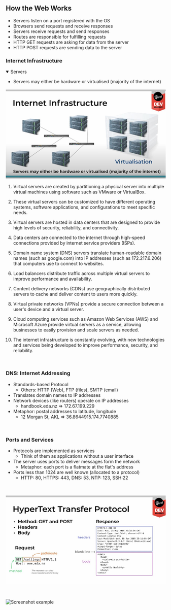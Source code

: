 ## How the Web Works

- Servers listen on a port registered with the OS
- Browsers send requests and receive responses
- Servers receive requests and send responses
- Routes are responsible for fulfilling requests
- HTTP GET requests are asking for data from the server
- HTTP POST requests are sending data to the server

### Internet Infrastructure

<details open>

  <summary>Servers</summary>

  - Servers may either be hardware or virtualised (majority of the internet)

  ![Screenshot example](./images/servers.jpg)

  1. Virtual servers are created by partitioning a physical server into multiple virtual machines using software such as VMware or VirtualBox.

  2. These virtual servers can be customized to have different operating systems, software applications, and configurations to meet specific needs.

  3. Virtual servers are hosted in data centers that are designed to provide high levels of security, reliability, and connectivity.

  4. Data centers are connected to the internet through high-speed connections provided by internet service providers (ISPs).

  5. Domain name system (DNS) servers translate human-readable domain names (such as google.com) into IP addresses (such as 172.217.6.206) that computers use to connect to websites.

  6. Load balancers distribute traffic across multiple virtual servers to improve performance and availability.

  7. Content delivery networks (CDNs) use geographically distributed servers to cache and deliver content to users more quickly.

  8. Virtual private networks (VPNs) provide a secure connection between a user's device and a virtual server.

  9. Cloud computing services such as Amazon Web Services (AWS) and Microsoft Azure provide virtual servers as a service, allowing businesses to easily provision and scale servers as needed.

  10. The internet infrastructure is constantly evolving, with new technologies and services being developed to improve performance, security, and reliability.

</details>

<br />

### DNS: Internet Addressing

- Standards-based Protocol
  - Others: HTTP (Web), FTP (files), SMTP (email)
- Translates domain names to IP addresses
- Network devices (like routers) operate on IP addresses
  - handbook.eda.nz => 172.67.199.229
- Metaphor: postal addresses to latitude, longitude
  - 12 Morgan St, AKL => 36.8644915.174.7740885

<br />

### Ports and Services

- Protocols are implemented as services
  - Think of them as applications without a user interface
- The server uses ports to deliver messages form the network
  - Metaphor: each port is a flatmate at the flat's address
- Ports less than 1024 are well known (allocated to a protocol)
  - HTTP: 80, HTTPS: 443, DNS: 53, NTP: 123, SSH:22

<br />

 ![Screenshot example](./images/HTTP.jpg)

 <br />

![Screenshot example](./images/client-server-interaction) 

